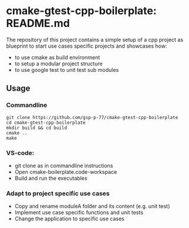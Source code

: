 # cmake-gtest-cpp-boilerplate: README.md

The repository of this project contains a simple setup of a cpp project
as blueprint to start use cases  specific projects and showcases how:
- to use cmake as build environment
- to setup a modular project structure
- to use google test to unit test sub modules

## Usage

### Commandline
```
git clone https://github.com/gsp-p-77/cmake-gtest-cpp-boilerplate
cd cmake-gtest-cpp-boilerplate
mkdir build && cd build
cmake ..
make
```

### VS-code:
- git clone as in commandline instructions
- Open cmake-boilerplate.code-workspace
- Build and run the executables

### Adapt to project specific use cases

- Copy and rename moduleA folder and its content (e.g. unit test)
- Implement use case specific functions and unit tests
- Change the application to specific use cases

